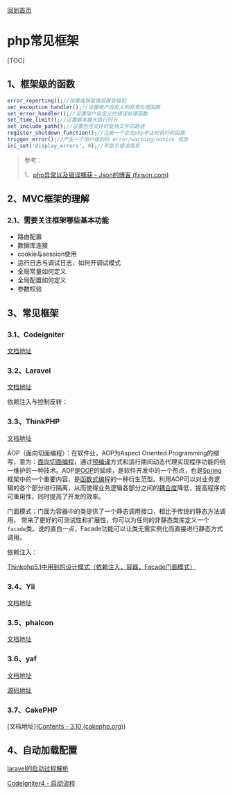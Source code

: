 [回到首页](../README.md)

# php常见框架

[TOC]

## 1、框架级的函数

```php
error_reporting();//设置或获取错误报告级别
set_exception_handler();//设置用户自定义的异常处理函数
set_error_handler();//设置用户自定义的错误处理函数
set_time_limit();//设置脚本最大执行时长
set_include_path();//设置包含文件时查找文件的路径
register_shutdown_function();//注册一个会在php中止时执行的函数
trigger_error();//产生一个用户级别的 error/warning/notice 信息
ini_set('display_errors', 0);//不显示错误信息
```

> 参考：
>
> 1、[php异常以及错误捕获 - Json的博客 (fxjson.com)](http://www.fxjson.com/archives/28/)
>
> 

## 2、MVC框架的理解

### 2.1、需要关注框架哪些基本功能

- 路由配置
- 数据库连接
- cookie与session使用
- 运行日志与调试日志，如何开调试模式
- 全局常量如何定义
- 全局配置如何定义
- 参数校验

## 3、常见框架

### 3.1、Codeigniter

[文档地址](https://codeigniter.com/user_guide/index.html)

### 3.2、Laravel

[文档地址](https://learnku.com/docs/laravel/8.5)

依赖注入与控制反转：

### 3.3、ThinkPHP

[文档地址](https://www.kancloud.cn/manual/thinkphp5_1)

AOP（面向切面编程）：在软件业，AOP为Aspect Oriented Programming的缩写，意为：[面向切面编程](https://baike.baidu.com/item/面向切面编程/6016335)，通过[预编译](https://baike.baidu.com/item/预编译/3191547)方式和运行期间动态代理实现程序功能的统一维护的一种技术。AOP是[OOP](https://baike.baidu.com/item/OOP)的延续，是软件开发中的一个热点，也是[Spring](https://baike.baidu.com/item/Spring)框架中的一个重要内容，是[函数式编程](https://baike.baidu.com/item/函数式编程/4035031)的一种衍生范型。利用AOP可以对业务逻辑的各个部分进行隔离，从而使得业务逻辑各部分之间的[耦合度](https://baike.baidu.com/item/耦合度/2603938)降低，提高程序的可重用性，同时提高了开发的效率。

门面模式：门面为容器中的类提供了一个静态调用接口，相比于传统的静态方法调用， 带来了更好的可测试性和扩展性，你可以为任何的非静态类库定义一个`facade`类。说的直白一点，Facade功能可以让类无需实例化而直接进行静态方式调用。

依赖注入：

[Thinkphp5.1中用到的设计模式（依赖注入，容器，Facade门面模式）](https://cloud.tencent.com/developer/article/1795111)

### 3.4、Yii

[文档地址](https://www.yiiframework.com/doc/guide/2.0/zh-cn)

### 3.5、phalcon

[文档地址](https://docs.phalcon.io/4.0/zh-cn/introduction)

### 3.6、yaf

[文档地址](https://www.php.net/manual/zh/book.yaf.php)

[源码地址](https://github.com/laruence/yaf)

### 3.7、CakePHP

[文档地址]([Contents - 3.10 (cakephp.org)](https://book.cakephp.org/3/zh/contents.html))

## 4、自动加载配置

[laravel的启动过程解析](https://www.cnblogs.com/lpfuture/p/5578274.html)

[CodeIgniter4 - 启动流程](https://www.jianshu.com/p/3838381bf2e5?utm_campaign=maleskine&utm_content=note&utm_medium=seo_notes&utm_source=recommendation)

